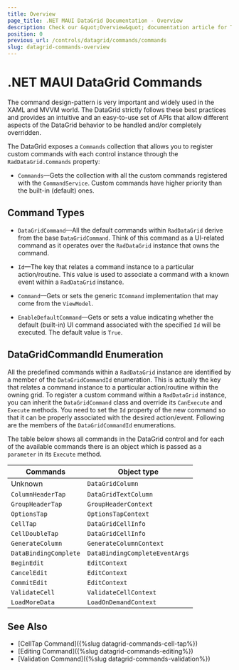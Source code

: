 ```yaml
---
title: Overview
page_title: .NET MAUI DataGrid Documentation - Overview
description: Check our &quot;Overview&quot; documentation article for Telerik DataGrid for .NET MAUI control.
position: 0
previous_url: /controls/datagrid/commands/commands
slug: datagrid-commands-overview
---
```


# .NET MAUI DataGrid Commands

The command design-pattern is very important and widely used in the XAML and MVVM world. The DataGrid strictly follows these best practices and provides an intuitive and an easy-to-use set of APIs that allow different aspects of the DataGrid behavior to be handled and/or completely overridden.

The DataGrid exposes a `Commands` collection that allows you to register custom commands with each control instance through the `RadDataGrid.Commands` property:

* `Commands`&mdash;Gets the collection with all the custom commands registered with the `CommandService`. Custom commands have higher priority than the built-in (default) ones.

## Command Types

* `DataGridCommand`&mdash;All the default commands within `RadDataGrid` derive from the base `DataGridCommand`. Think of this command as a UI-related command as it operates over the `RadDataGrid` instance that owns the command.

 * `Id`&mdash;The key that relates a command instance to a particular action/routine. This value is used to associate a command with a known event within a `RadDataGrid` instance.
 * `Command`&mdash;Gets or sets the generic `ICommand` implementation that may come from the `ViewModel`.
 * `EnableDefaultCommand`&mdash;Gets or sets a value indicating whether the default (built-in) UI command associated with the specified `Id` will be executed. The default value is `True`.      

## DataGridCommandId Enumeration

All the predefined commands within a `RadDataGrid` instance are identified by a member of the `DataGridCommandId` enumeration. This is actually the key that relates a command instance to a particular action/routine within the owning grid. To register a custom command within a `RadDataGrid` instance, you can inherit the `DataGridCommand` class and override its `CanExecute` and `Execute` methods. You need to set the `Id` property of the new command so that it can be properly associated with the desired action/event. Following are the members of the `DataGridCommandId` enumerations.

The table below shows all commands in the DataGrid control and for each of the available commands there is an object which is passed as a `parameter` in its `Execute` method.

| Commands | Object type |
| -------- | ---------- |
| Unknown | `DataGridColumn` |
| `ColumnHeaderTap`  | `DataGridTextColumn` |
| `GroupHeaderTap`      | `GroupHeaderContext` |
| `OptionsTap`      | `OptionsTapContext` |
| `CellTap` | `DataGridCellInfo` |
| `CellDoubleTap` | `DataGridCellInfo` |
| `GenerateColumn` | `GenerateColumnContext` |
| `DataBindingComplete` | `DataBindingCompleteEventArgs` |
| `BeginEdit` | `EditContext` |
| `CancelEdit` | `EditContext` |
| `CommitEdit` | `EditContext` |
| `ValidateCell` | `ValidateCellContext` |
| `LoadMoreData` | `LoadOnDemandContext` |

## See Also

- [CellTap Command]({%slug datagrid-commands-cell-tap%})
- [Editing Command]({%slug datagrid-commands-editing%})
- [Validation Command]({%slug datagrid-commands-validation%})
